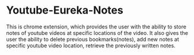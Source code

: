 # Youtube-Eureka-Notes
This is chrome extension, which provides the user with the ability to store notes of youtube videos at specific locations of the video. It also gives the user the ability to delete previous bookmarks(notes), add new notes at specific youtube video location, retrieve the previously written notes.

